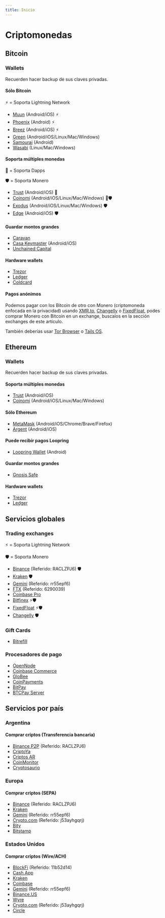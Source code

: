 ```yaml
---
title: Inicio
---
```


# Criptomonedas

## Bitcoin

### Wallets

Recuerden hacer backup de sus claves privadas.

#### Sólo Bitcoin

⚡ = Soporta Lightning Network

- [Muun](https://muun.com/) (Android/iOS) ⚡
- [Phoenix](https://phoenix.acinq.co/) (Android) ⚡
- [Breez](https://breez.technology/) (Android/iOS) ⚡
- [Green](https://blockstream.com/green/) (Android/iOS/Linux/Mac/Windows)
- [Samourai](https://samouraiwallet.com/) (Android)
- [Wasabi](https://www.wasabiwallet.io/) (Linux/Mac/Windows)

#### Soporta múltiples monedas

📱 = Soporta Dapps

🛡️ = Soporta Monero

- [Trust](https://trustwallet.com/) (Android/iOS) 📱
- [Coinomi](https://www.coinomi.com/) (Android/iOS/Linux/Mac/Windows) 📱🛡️
- [Exodus](https://www.exodus.io/) (Android/iOS/Linux/Mac/Windows) 🛡️
- [Edge](https://edge.app/) (Android/iOS) 🛡️

#### Guardar montos grandes

- [Caravan](https://unchained-capital.github.io/caravan)
- [Casa Keymaster](https://keys.casa/keymaster/) (Android/iOS)
- [Unchained Capital](https://unchained-capital.com/vaults/)

#### Hardware wallets

- [Trezor](https://trezor.io/)
- [Ledger](https://www.ledger.com/)
- [Coldcard](https://coldcardwallet.com/)

#### Pagos anónimos

Podemos pagar con los Bitcoin de otro con Monero (criptomoneda enfocada en la privacidad) usando [XMR.to](https://xmr.to/), [Changelly](https://changelly.com/) o [FixedFloat](https://fixedfloat.com/), podes comprar Monero con Bitcoin en un exchange, buscalos en la sección exchanges de este artículo.

También deberías usar [Tor Browser](https://www.torproject.org/) o [Tails OS](https://tails.boum.org/).

## Ethereum

### Wallets

Recuerden hacer backup de sus claves privadas.

#### Soporta múltiples monedas

- [Trust](https://trustwallet.com/) (Android/iOS)
- [Coinomi](https://www.coinomi.com/) (Android/iOS/Linux/Mac/Windows)

#### Sólo Ethereum

- [MetaMask](https://metamask.io/) (Android/iOS/Chrome/Brave/Firefox)
- [Argent](https://www.argent.xyz/) (Android/iOS)

#### Puede recibir pagos Loopring

- [Loopring Wallet](https://loopring.io/) (Android)

#### Guardar montos grandes

- [Gnosis Safe](https://gnosis-safe.io/)

#### Hardware wallets

- [Trezor](https://trezor.io/)
- [Ledger](https://www.ledger.com/)

## Servicios globales

### Trading exchanges

⚡ = Soporta Lightning Network

🛡️ = Soporta Monero

- [Binance](https://www.binance.com/en/register?ref=RACLZPJ6) (Referido: RACLZPJ6) 🛡️
- [Kraken](https://www.kraken.com/) 🛡️
- [Gemini](https://gemini.com/share/rr55epf6) (Referido: rr55epf6)
- [FTX](https://ftx.com/#a=6290039) (Referido: 6290039)
- [Coinbase Pro](https://pro.coinbase.com/)
- [Bitfinex](https://www.bitfinex.com/) ⚡🛡️
- [FixedFloat](https://fixedfloat.com/) ⚡🛡️
- [Changelly](https://changelly.com/) 🛡️

### Gift Cards

- [Bitrefill](https://www.bitrefill.com/)

### Procesadores de pago

- [OpenNode](https://www.opennode.com/)
- [Coinbase Commerce](https://commerce.coinbase.com/)
- [GloBee](https://globee.com/)
- [CoinPayments](https://www.coinpayments.net/)
- [BitPay](https://bitpay.com/)
- [BTCPay Server](https://btcpayserver.org/)

## Servicios por país

### Argentina

#### Comprar criptos (Transferencia bancaria)

- [Binance P2P](https://www.binance.com/en/register?ref=RACLZPJ6) (Referido: RACLZPJ6)
- [CriptoYa](https://criptoya.com/)
- [Criptos AR](https://criptos.com.ar/)
- [CoinMonitor](https://coinmonitor.info/)
- [Cryptosaurio](https://www.cryptosaurio.com/)

### Europa

#### Comprar criptos (SEPA)

- [Binance](https://www.binance.com/en/register?ref=RACLZPJ6) (Referido: RACLZPJ6)
- [Kraken](https://www.kraken.com/)
- [Gemini](https://gemini.com/share/rr55epf6) (Referido: rr55epf6)
- [Crypto.com](https://crypto.com/app/j53ayhgqrj) (Referido: j53ayhgqrj)
- [Bity](https://bity.com/)
- [Bitstamp](https://www.bitstamp.net/)

### Estados Unidos

#### Comprar criptos (Wire/ACH)

- [BlockFi](https://blockfi.com/?ref=11b52d14) (Referido: 11b52d14)
- [Cash App](https://cash.app/)
- [Kraken](https://www.kraken.com/)
- [Coinbase](https://www.coinbase.com/)
- [Gemini](https://gemini.com/share/rr55epf6) (Referido: rr55epf6)
- [Binance.US](https://www.binance.us/)
- [Wyre](https://www.sendwyre.com/)
- [Crypto.com](https://crypto.com/app/j53ayhgqrj) (Referido: j53ayhgqrj)
- [Circle](https://www.circle.com/)
